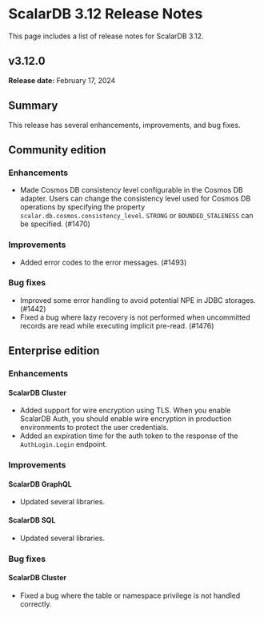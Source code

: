 # ScalarDB 3.12 Release Notes

This page includes a list of release notes for ScalarDB 3.12.

## v3.12.0

**Release date:** February 17, 2024

## Summary

This release has several enhancements, improvements, and bug fixes.

## Community edition

### Enhancements

- Made Cosmos DB consistency level configurable in the Cosmos DB adapter. Users can change the consistency level used for Cosmos DB operations by specifying the property `scalar.db.cosmos.consistency_level`. `STRONG` or `BOUNDED_STALENESS` can be specified. (#1470)

### Improvements

- Added error codes to the error messages. (#1493)

### Bug fixes

- Improved some error handling to avoid potential NPE in JDBC storages. (#1442)
- Fixed a bug where lazy recovery is not performed when uncommitted records are read while executing implicit pre-read. (#1476)

## Enterprise edition

### Enhancements

#### ScalarDB Cluster

- Added support for wire encryption using TLS. When you enable ScalarDB Auth, you should enable wire encryption in production environments to protect the user credentials.
- Added an expiration time for the auth token to the response of the `AuthLogin.Login` endpoint.

### Improvements

#### ScalarDB GraphQL

- Updated several libraries.

#### ScalarDB SQL

- Updated several libraries.

### Bug fixes

#### ScalarDB Cluster

- Fixed a bug where the table or namespace privilege is not handled correctly.
